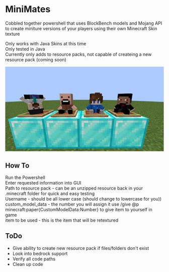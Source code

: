 # MiniMates

Cobbled together powershell that uses BlockBench models and Mojang API to create miniture versions of your players using their own Minecraft Skin texture  

Only works with Java Skins at this time  
Only tested in Java  
Currently only adds to resource packs, not capable of createing a new resource pack (coming soon)  
  
![alt text](https://raw.githubusercontent.com/StrangeCodes8/MiniMates/main/image.png?raw=true)

## How To
Run the Powershell  
Enter requested information into GUI  
Path to resource pack - can be an unzipped resource back in your .minecraft folder for quick and easy testing  
Username - should be all lower case (should change to lowercase for you))  
custom_model_data - the number you will assign it use /give @p minecraft:paper{CustomModelData:Number} to give item to yourself in game  
item to be used - this is the item that will be retextured   

## ToDo
- Give ability to create new resource pack if files/folders don't exist
- Look into bedrock support
- Verify all code paths
- Clean up code
